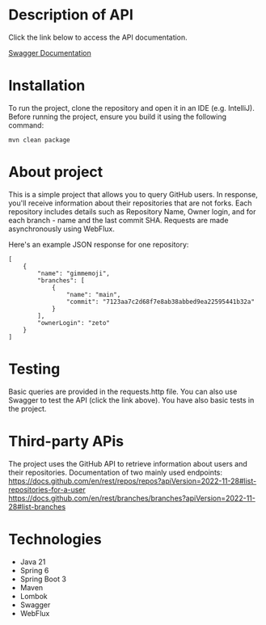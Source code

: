 # Description of API

Click the link below to access the API documentation.

[Swagger Documentation](http://localhost:8080/swagger-ui.html)

# Installation

To run the project, clone the repository and open it in an IDE (e.g. IntelliJ).
Before running the project, ensure you build it using the following command:

``mvn clean package ``

# About project

This is a simple project that allows you to query GitHub users. 
In response, you'll receive information about their repositories that are not forks. 
Each repository includes details such as Repository Name, 
Owner login, and for each branch - name and the last commit SHA.
Requests are made asynchronously using WebFlux.

Here's an example JSON response for one repository:

```
[
    {
        "name": "gimmemoji",
        "branches": [
            {
                "name": "main",
                "commit": "7123aa7c2d68f7e8ab38abbed9ea22595441b32a"
            }
        ],
        "ownerLogin": "zeto"
    }
]
```


# Testing

Basic queries are provided in the requests.http file. 
You can also use Swagger to test the API (click the link above).
You have also basic tests in the project.

# Third-party APis

The project uses the GitHub API to retrieve information about users and their repositories.
Documentation of two mainly used endpoints:
https://docs.github.com/en/rest/repos/repos?apiVersion=2022-11-28#list-repositories-for-a-user
https://docs.github.com/en/rest/branches/branches?apiVersion=2022-11-28#list-branches

# Technologies

- Java 21
- Spring 6
- Spring Boot 3
- Maven
- Lombok
- Swagger
- WebFlux